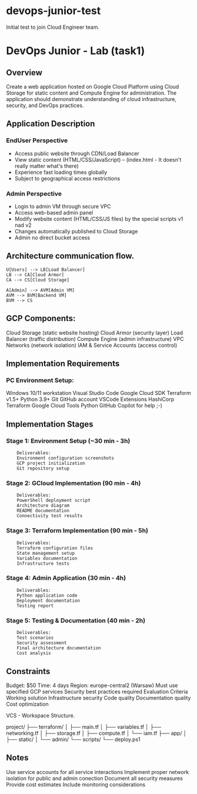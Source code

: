 # devops-junior-test
Initial test to join Cloud Engineer team.

# DevOps Junior - Lab (task1)
 
## Overview
 
Create a web application hosted on Google Cloud Platform using
Cloud Storage for static content and
Compute Engine for administration.
The application should demonstrate understanding of cloud infrastructure,
security, and DevOps practices.
 
## Application Description
 
### EndUser Perspective
 
- Access public website through CDN/Load Balancer
- View static content (HTML/CSS/JavaScript) – (index.html - It doesn't really matter what's there)
- Experience fast loading times globally
- Subject to geographical access restrictions
 
### Admin Perspective
 
- Login to admin VM through secure VPC
- Access web-based admin panel
- Modify website content (HTML/CSS/JS files) by the special scripts v1 nad v2
- Changes automatically published to Cloud Storage
- Admin no direct bucket access
 
## Architecture communication flow.
 
    U[Users] --> LB[Load Balancer]
    LB --> CA[Cloud Armor]
    CA --> CS[Cloud Storage]
 
    A[Admin] --> AVM[Admin VM]
    AVM --> BVM[Backend VM]
    BVM --> CS
 
## GCP Components:
 
Cloud Storage (static website hosting)
Cloud Armor (security layer)
Load Balancer (traffic distribution)
Compute Engine (admin infrastructure)
VPC Networks (network isolation)
IAM & Service Accounts (access control)
 
## Implementation Requirements
 
### PC Environment Setup:
 
Windows 10/11 workstation
Visual Studio Code
Google Cloud SDK
Terraform v1.5+
Python 3.9+
Git
GitHub account
VSCode Extensions
HashiCorp Terraform
Google Cloud Tools
Python
GitHub Copilot for help ;-)
 
## Implementation Stages
 
### Stage 1: Environment Setup (~30 min - 3h)
 
        Deliverables:
        Environment configuration screenshots
        GCP project initialization
        Git repository setup
 
### Stage 2: GCloud Implementation (90 min - 4h)
 
        Deliverables:
        PowerShell deployment script
        Architecture diagram
        README documentation
        Connectivity test results
 
### Stage 3: Terraform Implementation (90 min - 5h)
      
        Deliverables:
        Terraform configuration files
        State management setup
        Variables documentation
        Infrastructure tests
 
### Stage 4: Admin Application (30 min - 4h)
       
        Deliverables:
        Python application code
        Deployment documentation
        Testing report
 
### Stage 5: Testing & Documentation (40 min - 2h)
       
        Deliverables:
        Test scenarios
        Security assessment
        Final architecture documentation
        Cost analysis
 
## Constraints
 
Budget: $50
Time: 4 days
Region: europe-central2 (Warsaw)
Must use specified GCP services
Security best practices required
Evaluation Criteria
Working solution
Infrastructure security
Code quality
Documentation quality
Cost optimization
 
VCS - Workspace Structure.
 
project/
├── terraform/
│   ├── main.tf
│   ├── variables.tf
│   ├── networking.tf
│   ├── storage.tf
│   ├── compute.tf
│   └── iam.tf
├── app/
│   ├── static/
│   └── admin/
└── scripts/
    └── deploy.ps1
 
## Notes
 
Use service accounts for all service interactions
Implement proper network isolation for public and admin conection
Document all security measures
Provide cost estimates
Include monitoring considerations